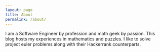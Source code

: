 ```yaml
---
layout: page
title: About
permalink: /about/
---
```



I am a Software Engineer by profession and math geek by passion. This blog hosts my experiences in mathematics and puzzles. I like to solve project euler problems along with their Hackerrank counterparts.
